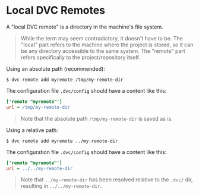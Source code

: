 # Local DVC Remotes

A "local DVC remote" is a directory in the machine's file system.

> While the term may seem contradictory, it doesn't have to be. The "local" part
> refers to the machine where the project is stored, so it can be any directory
> accessible to the same system. The "remote" part refers specifically to the
> project/repository itself.

Using an absolute path (recommended):

```dvc
$ dvc remote add myremote /tmp/my-remote-dir
```

The configuration file `.dvc/config` should have a content like this:

```ini
['remote "myremote"']
url = /tmp/my-remote-dir
```

> Note that the absolute path `/tmp/my-remote-dir` is saved as is.

Using a relative path:

```dvc
$ dvc remote add myremote ../my-remote-dir
```

The configuration file `.dvc/config` should have a content like this:

```ini
['remote "myremote"']
url = ../../my-remote-dir
```

> Note that `../my-remote-dir` has been resolved relative to the `.dvc/` dir,
> resulting in `../../my-remote-dir`.
